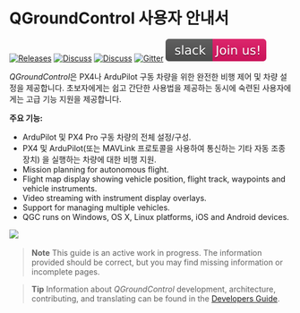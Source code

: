 # QGroundControl 사용자 안내서

[![Releases](https://img.shields.io/github/release/mavlink/QGroundControl.svg)](https://github.com/mavlink/QGroundControl/releases) [![Discuss](https://img.shields.io/badge/discuss-px4-ff69b4.svg)](http://discuss.px4.io/c/qgroundcontrol/qgroundcontrol-usage) [![Discuss](https://img.shields.io/badge/discuss-ardupilot-ff69b4.svg)](http://discuss.ardupilot.org/c/ground-control-software/qgroundcontrol) [![Gitter](https://badges.gitter.im/Join%20Chat.svg)](https://gitter.im/mavlink/qgroundcontrol?utm_source=badge&utm_medium=badge&utm_campaign=pr-badge&utm_content=badge) [![Slack](../assets/site/slack.svg)](https://join.slack.com/t/px4/shared_invite/zt-si4xo5qs-R4baYFmMjlrT4rQK5yUnaA)

*QGroundControl*은 PX4나 ArduPilot 구동 차량을 위한 완전한 비행 제어 및 차량 설정을 제공합니다. 초보자에게는 쉽고 간단한 사용법을 제공하는 동시에 숙련된 사용자에게는 고급 기능 지원을 제공합니다.

**주요 기능:**

* ArduPilot 및 PX4 Pro 구동 차량의 전체 설정/구성.
* PX4 및 ArduPilot(또는 MAVLink 프로토콜을 사용하여 통신하는 기타 자동 조종 장치) 을 실행하는 차량에 대한 비행 지원.
* Mission planning for autonomous flight.
* Flight map display showing vehicle position, flight track, waypoints and vehicle instruments.
* Video streaming with instrument display overlays.
* Support for managing multiple vehicles.
* QGC runs on Windows, OS X, Linux platforms, iOS and Android devices.

![](../../assets/quickstart/ConnectedVehicle.jpg)

> **Note** This guide is an active work in progress. The information provided should be correct, but you may find missing information or incomplete pages.

<span></span>

> **Tip** Information about *QGroundControl* development, architecture, contributing, and translating can be found in the [Developers Guide](https://dev.qgroundcontrol.com/en/).